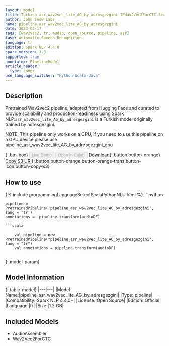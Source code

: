 ```yaml
---
layout: model
title: Turkish asr_wav2vec_lite_AG_by_adresgezgini TFWav2Vec2ForCTC from adresgezgini
author: John Snow Labs
name: pipeline_asr_wav2vec_lite_AG_by_adresgezgini
date: 2023-03-17
tags: [wav2vec2, tr, audio, open_source, pipeline, asr]
task: Automatic Speech Recognition
language: tr
edition: Spark NLP 4.4.0
spark_version: 3.0
supported: true
annotator: PipelineModel
article_header:
  type: cover
use_language_switcher: "Python-Scala-Java"
---
```


## Description

Pretrained Wav2vec2  pipeline, adapted from Hugging Face and curated to provide scalability and production-readiness using Spark NLP.`asr_wav2vec_lite_AG_by_adresgezgini` is a Turkish model originally trained by adresgezgini.

NOTE: This pipeline only works on a CPU, if you need to use this pipeline on a GPU device please use pipeline_asr_wav2vec_lite_AG_by_adresgezgini_gpu

{:.btn-box}
<button class="button button-orange" disabled>Live Demo</button>
<button class="button button-orange" disabled>Open in Colab</button>
[Download](https://s3.amazonaws.com/auxdata.johnsnowlabs.com/public/models/pipeline_asr_wav2vec_lite_AG_by_adresgezgini_tr_4.4.0_3.0_1679019622075.zip){:.button.button-orange}
[Copy S3 URI](s3://auxdata.johnsnowlabs.com/public/models/pipeline_asr_wav2vec_lite_AG_by_adresgezgini_tr_4.4.0_3.0_1679019622075.zip){:.button.button-orange.button-orange-trans.button-icon.button-copy-s3}

## How to use



<div class="tabs-box" markdown="1">
{% include programmingLanguageSelectScalaPythonNLU.html %}
```python

    pipeline = PretrainedPipeline('pipeline_asr_wav2vec_lite_AG_by_adresgezgini', lang = 'tr')
    annotations =  pipeline.transform(audioDF)
    
```
```scala

    val pipeline = new PretrainedPipeline("pipeline_asr_wav2vec_lite_AG_by_adresgezgini", lang = "tr")
    val annotations = pipeline.transform(audioDF)
    
```
</div>

{:.model-param}
## Model Information

{:.table-model}
|---|---|
|Model Name:|pipeline_asr_wav2vec_lite_AG_by_adresgezgini|
|Type:|pipeline|
|Compatibility:|Spark NLP 4.4.0+|
|License:|Open Source|
|Edition:|Official|
|Language:|tr|
|Size:|1.2 GB|

## Included Models

- AudioAssembler
- Wav2Vec2ForCTC